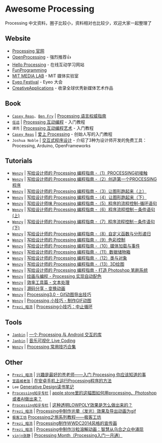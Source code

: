 # Awesome Processing

Processing 中文资料，圈子比较小，资料相对也比较少，欢迎大家一起整理了

## Website

- [Processing 官网](https://processing.org/)
- [OpenProcessing](http://www.openprocessing.org/) - 强烈推荐👍
- [Hello Processing](http://hello.processing.org/) - 在线互动学习网站
- [FunProgramming](http://funprogramming.org/)
- [MIT MEDIA LAB](https://www.media.mit.edu/) - MIT 媒体实验室
- [Eyeo Festival](http://eyeofestival.com/) - Eyeo 大会
- [CreativeApplications](http://www.creativeapplications.net/) - 收录全球优秀新媒体艺术作品

## Book

- [`Casey Reas`](http://reas.com/)、[`Ben Fry`](http://benfry.com/) | [Processing 语言权威指南](https://www.amazon.cn/dp/B00FEMKN7Y/)
- [`任远`](http://yuanren.cc/) | [Processing 互动编程](https://www.amazon.cn/dp/B00QXYJ2FG/) - 入门教程
- `谭亮` | [Processing 互动编程艺术](https://www.amazon.cn/dp/B00FF1Y6BS/) - 入门教程
- [`Casey Reas`](http://reas.com/) | [爱上 Processing](https://www.amazon.cn/dp/B072K3QGTP/) - 创始人写的入门教程
- `Joshua Noble` | [交互式程序设计](https://www.amazon.cn/dp/B00M2JA7Z0/) - 介绍了3种为设计师开发的免费工具：Processing, Arduino, OpenFrameworks

## Tutorials

- [`Wenzy`](http://weibo.com/wenziyang) | [写给设计师的 Processing 编程指南 -（1）PROCESSING初接触](http://mp.weixin.qq.com/s?__biz=MzA5OTgyMDk3Mg==&mid=206393408&idx=1&sn=bdbffc722a7e18cd70d4f6656e0be71d&scene=1&srcid=0501e2enZMCfwEYDlpUAnKcj#wechat_redirect)
- [`Wenzy`](http://weibo.com/wenziyang) | [写给设计师的 Processing 编程指南 -（2）创造第一个PROCESSING程序](http://mp.weixin.qq.com/s?__biz=MzA5OTgyMDk3Mg==&mid=206431158&idx=1&sn=c9eaa81b6887f613240dbddf15044872&scene=1&srcid=0501CPaQbvlMemTyy9c4JsDN#wechat_redirect)
- [`Wenzy`](http://weibo.com/wenziyang) | [写给设计师的 Processing 编程指南 -（3）让图形跑起来（上）](http://mp.weixin.qq.com/s?__biz=MzA5OTgyMDk3Mg==&mid=206959674&idx=1&sn=e44b7c98b88d88a8f04d500132a93d9d&scene=1&srcid=0501rYGTyyjuBU9ygqolOMIy#wechat_redirect)
- [`Wenzy`](http://weibo.com/wenziyang) | [写给设计师的 Processing 编程指南 -（4）让图形跑起来（下）](http://mp.weixin.qq.com/s?__biz=MzA5OTgyMDk3Mg==&mid=207605688&idx=1&sn=790074a112e31f4f844e99340e346d4e&scene=1&srcid=0501simQftFT389Wv2GdxEs2#wechat_redirect)
- [`Wenzy`](http://weibo.com/wenziyang) | [写给设计师味 Processing 编程指南 -（5）程序的流程控制-循环语句](http://mp.weixin.qq.com/s?__biz=MzA5OTgyMDk3Mg==&mid=2651224854&idx=1&sn=4e2ad67aef7d31d803dc77b7fda7b0eb&scene=2&srcid=0603r0Kayzobk5ZxQBoriNcR&from=timeline&isappinstalled=0#wechat_redirect)
- [`Wenzy`](http://weibo.com/wenziyang) | [写给设计师的 Processing 编程指南 -（6）程序流程控制－条件语句 (上)](http://mp.weixin.qq.com/s?__biz=MzA5OTgyMDk3Mg==&mid=2651224955&idx=1&sn=aa08f7bb0ab97fad8c34a3b1b478049a&scene=0#wechat_redirect)
- [`Wenzy`](http://weibo.com/wenziyang) | [写给设计师的 Processing 编程指南 -（7）程序流程控制－条件语句 (下)](http://mp.weixin.qq.com/s?__biz=MzA5OTgyMDk3Mg==&mid=2651225094&idx=1&sn=5f55033fd8127f328332c07f667835d4&scene=0#wechat_redirect)
- [`Wenzy`](http://weibo.com/wenziyang) | [写给设计师的 Processing 编程指南 -（8）自定义函数与分形递归](http://mp.weixin.qq.com/s/yUGqRDhfkC_W75vYaJMzUA)
- [`Wenzy`](http://weibo.com/wenziyang) | [写给设计师的 Processing 编程指南 -（9）色彩控制](http://mp.weixin.qq.com/s/SZM_-YWclsr_rVWywtpHpg)
- [`Wenzy`](http://weibo.com/wenziyang) | [写给设计师的 Processing 编程指南 -（10）媒体加载与事件](http://mp.weixin.qq.com/s/r48IzeQl9woe4-OzJp-EVw)
- [`Wenzy`](http://weibo.com/wenziyang) | [写给设计师的 Processing 编程指南 -（11）数据储物箱](http://mp.weixin.qq.com/s/PO1wkfb6YnQBPlXFhTQAnw)
- [`Wenzy`](http://weibo.com/wenziyang) | [写给设计师的 Processing 编程指南 -（12）类与对象](http://mp.weixin.qq.com/s/AVYF-ADzJzquQ0mo1UyiZg)
- [`Wenzy`](http://weibo.com/wenziyang) | [写给设计师的 Processing 编程指南 -（13）3D绘图](http://mp.weixin.qq.com/s/mcbs0M4bTuvPflT8dptZJg)
- [`Wenzy`](http://weibo.com/wenziyang) | [写给设计师的 Processing 编程指南 - 打造 Photoshop 笔刷系统](http://mp.weixin.qq.com/s/Ck-Ac3f2lmbKTdSYvf5gpA)
- [`Wenzy`](http://weibo.com/wenziyang) | [绘画与编程 - Processing 实现自动配色](http://mp.weixin.qq.com/s/4Y6Y5hEfQ3s1re8wxU2l7g)
- [`Wenzy`](http://weibo.com/wenziyang) | [效率工具篇 - 文本处理](http://mp.weixin.qq.com/s/vYbntGO0xRBIH7hVxJmiHQ)
- [`Wenzy`](http://weibo.com/wenziyang) | [源码分享 - 变换动画](http://mp.weixin.qq.com/s?__biz=MzA5OTgyMDk3Mg==&mid=2651224710&idx=1&sn=5c939507015601cc8c4f783af4057daa&scene=4#wechat_redirect)
- [`Wenzy`](http://weibo.com/wenziyang) | [Processing3.0 - Gif动图导出技巧](http://mp.weixin.qq.com/s/RQejK79CmB-dT8gqTNZpag)
- [`Wenzy`](http://weibo.com/wenziyang) | [Processing 小技巧 - 制作GIF动图](http://mp.weixin.qq.com/s?__biz=MzA5OTgyMDk3Mg==&mid=208343679&idx=1&sn=eda9c77e3ee97d50fe428a91ca105504&scene=1&srcid=0501QH8UOeUox6sRk7P32SKk#wechat_redirect)
- [`Prezi_暗流`](http://weibo.com/prezinb) | [Processing小技巧：中止循环](http://tieba.baidu.com/p/3071847449)

## Tools

- [`Janbin`](https://github.com/onlylemi) | [一个 Processing 与 Android 交互的库](https://github.com/onlylemi/processing-android-capture/blob/master/README-zh.md)
- [`Janbin`](https://github.com/onlylemi) | [音乐可视化 Live Coding](https://github.com/onlylemi/MusicVisual)
- [`Wenzy`](http://weibo.com/wenziyang) | [Processing 常用技巧合集](http://mp.weixin.qq.com/s/ZCv83fr6zLyX7_XsgcV6mw)

## Other

- [`Prezi_暗流`](http://weibo.com/prezinb) | [兴趣是最好的苍老师——入门 Processing 你应该知道的事](http://tieba.baidu.com/p/3444008850)
- [`宜昌城老张`](http://www.eefocus.com/zhang700309/blog/) | [在安卓手机上运行Processing程序的方法](http://www.eefocus.com/zhang700309/blog/14-12/307377_88e74.html)
- `Lee` [Generative Design读书笔记](http://www.arduino.cn/thread-5345-1-1.html)
- [`Processing知乎专栏`](https://www.zhihu.com/topic/19605971/top-answers) | [apple store里的这幅图如何用processing、Photoshop或者AI做出来？](https://www.zhihu.com/question/27917305)
- [`Processing知乎专栏`](https://www.zhihu.com/topic/19605971/top-answers) | [这种透明LOWPOLY效果是怎么做出来的？](https://www.zhihu.com/question/36987369)
- [`Prezi_暗流`](http://weibo.com/prezinb) | [Processing中制作光晕（发光）效果及导出动画为gif](http://tieba.baidu.com/p/3088764775)
- [`极客工坊`]() [Processing之旅系列教程——极客工坊](http://www.geek-workshop.com/forum.php?mod=forumdisplay&fid=74&filter=digest&digest=1)
- [`Prezi_暗流`](http://weibo.com/prezinb) | [Processing制作WWDC2014风格的宣传画](http://tieba.baidu.com/p/3082888560)
- [`Prezi_暗流`](http://weibo.com/prezinb) | [Processing中制作沙粒溶解动画：智慧从乌合之众中涌现](http://tieba.baidu.com/p/3067870119)
- [`vinjn张静`](http://vinjn.github.io/) | [Processing Month（Processing入门一月通）](https://github.com/vinjn/hudo.it/tree/master/ProcessingMonth)
